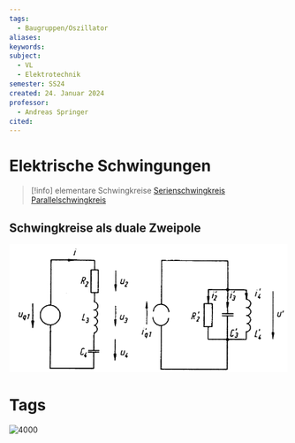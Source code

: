 ```yaml
---
tags:
  - Baugruppen/Oszillator
aliases: 
keywords: 
subject:
  - VL
  - Elektrotechnik
semester: SS24
created: 24. Januar 2024
professor:
  - Andreas Springer
cited:
---
```

 

# Elektrische Schwingungen

> [!info] elementare Schwingkreise
> [Serienschwingkreis](Serienschwingkreis.md)
> [Parallelschwingkreis](Parallelschwingkreis.md)

## Schwingkreise als duale Zweipole

![invert_dark](assets/dualZP_SK.png)


# Tags

![4000](../Mathematik/mathe%20(4)/assets/Schwingkreise%202024-01-17%2009.08.32.excalidraw)